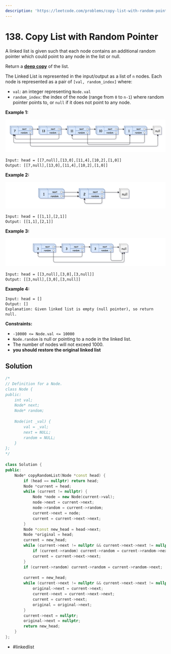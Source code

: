 ```yaml
---
description: 'https://leetcode.com/problems/copy-list-with-random-pointer/'
---
```


# 138. Copy List with Random Pointer



A linked list is given such that each node contains an additional random pointer which could point to any node in the list or null.

Return a [**deep copy**](https://en.wikipedia.org/wiki/Object_copying#Deep_copy) of the list.

The Linked List is represented in the input/output as a list of `n` nodes. Each node is represented as a pair of `[val, random_index]` where:

* `val`: an integer representing `Node.val`
* `random_index`: the index of the node \(range from `0` to `n-1`\) where random pointer points to, or `null` if it does not point to any node.

**Example 1:** 

![](../.gitbook/assets/e1.png)

```text
Input: head = [[7,null],[13,0],[11,4],[10,2],[1,0]]
Output: [[7,null],[13,0],[11,4],[10,2],[1,0]]
```

**Example 2:** 

![](../.gitbook/assets/e2.png)

```text
Input: head = [[1,1],[2,1]]
Output: [[1,1],[2,1]]
```

**Example 3:**

![](../.gitbook/assets/e3.png)

```text
Input: head = [[3,null],[3,0],[3,null]]
Output: [[3,null],[3,0],[3,null]]
```

**Example 4:**

```text
Input: head = []
Output: []
Explanation: Given linked list is empty (null pointer), so return null.
```

**Constraints:**

* `-10000 <= Node.val <= 10000`
* `Node.random` is null or pointing to a node in the linked list.
* The number of nodes will not exceed 1000.
* **you should restore the original linked list**

## Solution

```cpp
/*
// Definition for a Node.
class Node {
public:
    int val;
    Node* next;
    Node* random;
    
    Node(int _val) {
        val = _val;
        next = NULL;
        random = NULL;
    }
};
*/

class Solution {
public:
    Node* copyRandomList(Node *const head) {
        if (head == nullptr) return head;
        Node *current = head;
        while (current != nullptr) {
            Node *node = new Node(current->val);
            node->next = current->next;
            node->random = current->random;
            current->next = node;
            current = current->next->next;
        }
        Node *const new_head = head->next;
        Node *original = head;
        current = new_head;
        while (current->next != nullptr && current->next->next != nullptr) {
            if (current->random) current->random = current->random->next;
            current = current->next->next;
        }
        if (current->random) current->random = current->random->next;
        
        current = new_head;
        while (current->next != nullptr && current->next->next != nullptr) {
            original->next = current->next;
            current->next = current->next->next;
            current = current->next;
            original = original->next;
        }
        current->next = nullptr;
        original->next = nullptr;
        return new_head;
    }
};
```

* \#linkedlist

